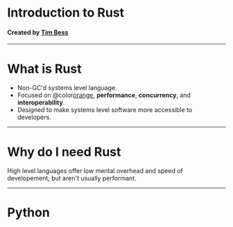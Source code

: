 <!-- $theme: gaia -->

# Introduction to **Rust**
#### Created by [Tim Bess](https://github.com/tdbgamer)


---

# What is Rust
- Non-GC'd systems level language.
- Focused on @color[orange](**safety**), **performance**, **concurrency**, and **interoperability**.
- Designed to make systems level software more accessible to developers.

---

# Why do I need Rust
High level languages offer low mental overhead and speed of developement, but aren't usually performant.

---

# Python
